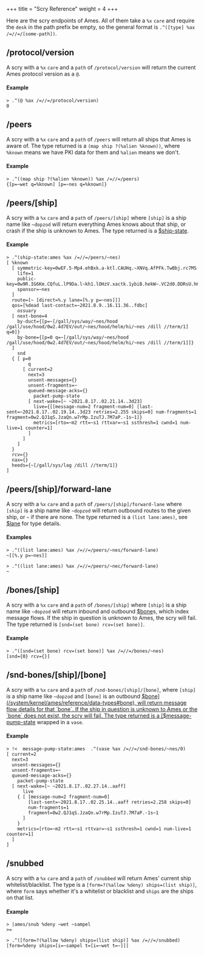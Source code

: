 +++
title = "Scry Reference"
weight = 4
+++

Here are the scry endpoints of Ames. All of them take a `%x` `care` and require the `desk` in the path prefix be empty, so the general format is `.^([type] %ax /=//=/[some-path])`.

## /protocol/version

A scry with a `%x` `care` and a `path` of `/protocol/version` will return the current Ames protocol version as a `@`.

#### Example

```
> .^(@ %ax /=//=/protocol/version)
0
```

## /peers

A scry with a `%x` `care` and a `path` of `/peers` will return all ships that Ames is aware of. The type returned is a `(map ship ?(%alien %known))`, where `%known` means we have PKI data for them and `%alien` means we don't.

#### Example

```
> .^((map ship ?(%alien %known)) %ax /=//=/peers)
{[p=~wet q=%known] [p=~nes q=%known]}
```

## /peers/[ship]

A scry with a `%x` `care` and a `path` of `/peers/[ship]` where `[ship]` is a ship name like `~dopzod` will return everything Ames knows about that ship, or crash if the ship is unknown to Ames. The type returned is a [$ship-state](/system/kernel/ames/reference/data-types#ship-state).

#### Example

```
> .^(ship-state:ames %ax /=//=/peers/~nes)
[ %known
  [ symmetric-key=0wEF.5-Mp4.ehBxk.a-ktl.CAUHq.~XNVq.AfPFk.TwBbj.rc7MS
    life=1
    public-key=0w9R.IG6Km.CQfuL.lP9Da.l~kh1.lOHzV.xactk.1ybiB.hekW~.VC2d0.DDRsU.h6GHl.PKmRX.p3u2-.vO4Hg.QTOlp.A4AI0.uGPVy
    sponsor=~nes
  ]
  route=[~ [direct=%.y lane=[%.y p=~nes]]]
  qos=[%dead last-contact=~2021.8.9..16.11.36..fdbc]
    ossuary
  [ next-bone=4
    by-duct={[p=~[/gall/sys/way/~nes/hood /gall/use/hood/0w2.4d7EV/out/~nes/hood/helm/hi/~nes /dill //term/1] q=0]}
    by-bone={[p=0 q=~[/gall/sys/way/~nes/hood /gall/use/hood/0w2.4d7EV/out/~nes/hood/helm/hi/~nes /dill //term/1]]}
  ]
    snd
  { [ p=0
        q
      [ current=2
        next=3
        unsent-messages={}
        unsent-fragments=~
        queued-message-acks={}
          packet-pump-state
        [ next-wake=[~ ~2021.8.17..02.21.14..3d23]
          live={[[message-num=2 fragment-num=0] [last-sent=~2021.8.17..02.19.14..3d23 retries=2.255 skips=0] num-fragments=1 fragment=0w2.QJ1qS.JzaQn.w7rMp.IzuTJ.7M7aP.-1s~1]}
          metrics=[rto=~m2 rtt=~s1 rttvar=~s1 ssthresh=1 cwnd=1 num-live=1 counter=1]
        ]
      ]
    ]
  }
  rcv={}
  nax={}
  heeds={~[/gall/sys/lag /dill //term/1]}
]
```

## /peers/[ship]/forward-lane

A scry with a `%x` `care` and a `path` of `/peers/[ship]/forward-lane` where `[ship]` is a ship name like `~dopzod` will return outbound routes to the given ship, or `~` if there are none. The type returned is a `(list lane:ames)`, see [$lane](/system/kernel/ames/reference/data-types#lane) for type details.

#### Examples

```
> .^((list lane:ames) %ax /=//=/peers/~nes/forward-lane)
~[[%.y p=~nes]]
```

```
> .^((list lane:ames) %ax /=//=/peers/~nec/forward-lane)
~
```

## /bones/[ship]

A scry with a `%x` `care` and a `path` of `/bones/[ship]` where `[ship]` is a ship name like `~dopzod` will return inbound and outbound [$bone](/system/kernel/ames/reference/data-types#bone)s, which index message flows. If the ship in question is unknown to Ames, the scry will fail. The type returned is `[snd=(set bone) rcv=(set bone)]`.

#### Example

```
> .^([snd=(set bone) rcv=(set bone)] %ax /=//=/bones/~nes)
[snd={0} rcv={}]
```

## /snd-bones/[ship]/[bone]

A scry with a `%x` `care` and a `path` of `/snd-bones/[ship]/[bone]`, where `[ship]` is a ship name like `~dopzod` and `[bone]` is an outbound [$bone](/system/kernel/ames/reference/data-types#bone), will return message flow details for that `bone`. If the ship in question is unknown to Ames or the `bone` does not exist, the scry will fail. The type returned is a [$message-pump-state](/system/kernel/ames/reference/data-types#message-pump-state) wrapped in a `vase`.

#### Example

```
> !<  message-pump-state:ames  .^(vase %ax /=//=/snd-bones/~nes/0)
[ current=2
  next=3
  unsent-messages={}
  unsent-fragments=~
  queued-message-acks={}
    packet-pump-state
  [ next-wake=[~ ~2021.8.17..02.27.14..aaff]
      live
    { [ [message-num=2 fragment-num=0]
        [last-sent=~2021.8.17..02.25.14..aaff retries=2.258 skips=0]
        num-fragments=1
        fragment=0w2.QJ1qS.JzaQn.w7rMp.IzuTJ.7M7aP.-1s~1
      ]
    }
    metrics=[rto=~m2 rtt=~s1 rttvar=~s1 ssthresh=1 cwnd=1 num-live=1 counter=1]
  ]
]
```

## /snubbed

A scry with a `%x` `care` and a `path` of `/snubbed` will return Ames' current ship whitelist/blacklist. The type is a `[form=?(%allow %deny) ships=(list ship)]`, where `form` says whether it's a whitelist or blacklist and `ships` are the ships on that list.

#### Example


```
> |ames/snub %deny ~wet ~sampel
>=

> .^([form=?(%allow %deny) ships=(list ship)] %ax /=//=/snubbed)
[form=%deny ships=[i=~sampel t=[i=~wet t=~]]]
```

